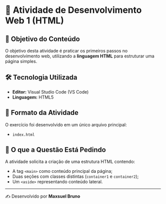# 📘 Atividade de Desenvolvimento Web 1 (HTML)

## 🎯 Objetivo do Conteúdo
O objetivo desta atividade é praticar os primeiros passos no desenvolvimento web, utilizando a **linguagem HTML** para estruturar uma página simples.

## 🛠️ Tecnologia Utilizada
- **Editor:** Visual Studio Code (VS Code)  
- **Linguagem:** HTML5  

## 📂 Formato da Atividade
O exercício foi desenvolvido em um único arquivo principal:  

- `index.html`

## 📝 O que a Questão Está Pedindo
A atividade solicita a criação de uma estrutura HTML contendo:  
- A tag `<main>` como conteúdo principal da página;  
- Duas seções com classes distintas (`container1` e `container2`);  
- Um `<aside>` representando conteúdo lateral.  

---
✍️ Desenvolvido por **Maxsuel Bruno**
